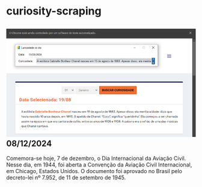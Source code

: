 # curiosity-scraping
![Budget](./execucao.png)
08/12/2024
-
Comemora-se hoje, 7 de dezembro, o Dia Internacional da Aviação Civil. Nesse dia, em 1944, foi aberta a Convenção da Aviação Civil Internacional, em Chicago, Estados Unidos. O documento foi aprovado no Brasil pelo decreto-lei nº 7.952, de 11 de setembro de 1945.
